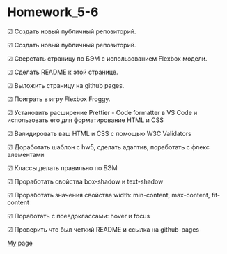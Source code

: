 # Homework_5-6

☑ Создать новый публичный репозиторий.

☑ Создать новый публичный репозиторий.

☑ Сверстать страницу по БЭМ с использованием Flexbox модели.

☑ Сделать README к этой странице.

☑ Выложить страницу на github pages.

☑ Поиграть в игру Flexbox Froggy.


☑ Установить расширение Prettier - Code formatter в VS Code и использовать его для форматирование HTML и CSS

☑ Валидировать ваш HTML и CSS с помощью W3C Validators

☑ Доработать шаблон с hw5, сделать адаптив, поработать с флекс элементами

☑ Классы делать правильно по БЭМ

☑ Проработать свойства box-shadow и text-shadow

☑ Проработать значения свойства width: min-content, max-content, fit-content

☑ Поработать с псевдоклассами: hover и focus

☑ Проверить что был четкий README и ссылка на github-pages



[My page](https://gareet.github.io/Homework_5-6)
